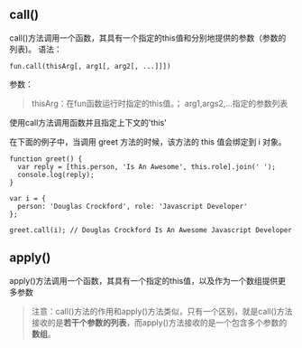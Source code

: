 ## call()
call()方法调用一个函数，其具有一个指定的this值和分别地提供的参数（参数的列表)。
语法：

    fun.call(thisArg[, arg1[, arg2[, ...]]])

参数：

> thisArg：在fun函数运行时指定的this值。；
> arg1,args2,...指定的参数列表

使用call方法调用函数并且指定上下文的'this'

在下面的例子中，当调用 greet 方法的时候，该方法的 this 值会绑定到 i 对象。

    function greet() {
      var reply = [this.person, 'Is An Awesome', this.role].join(' ');
      console.log(reply);
    }
    
    var i = {
      person: 'Douglas Crockford', role: 'Javascript Developer'
    };
    
    greet.call(i); // Douglas Crockford Is An Awesome Javascript Developer

## apply()

apply()方法调用一个函数，其具有一个指定的this值，以及作为一个数组提供更多参数

> 注意：call()方法的作用和apply()方法类似，只有一个区别，就是call()方法接收的是**若干个参数的列表**，而apply()方法接收的是一个包含多个参数的**数组**。